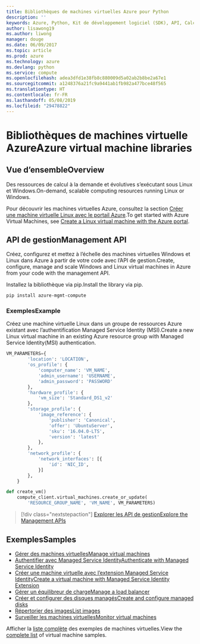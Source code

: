 ```yaml
---
title: Bibliothèques de machines virtuelles Azure pour Python
description: ''
keywords: Azure, Python, Kit de développement logiciel (SDK), API, Calcul, Machines virtuelles
author: lisawong19
ms.author: liwong
manager: douge
ms.date: 06/09/2017
ms.topic: article
ms.prod: azure
ms.technology: azure
ms.devlang: python
ms.service: compute
ms.openlocfilehash: adea3dfd1e38fb8c880009d5a02ab2b8be2a67e1
ms.sourcegitcommit: a1248376a21fc9a9441ab1fb982a477bce48f565
ms.translationtype: HT
ms.contentlocale: fr-FR
ms.lasthandoff: 05/08/2019
ms.locfileid: "29478822"
---
```

# <a name="azure-virtual-machine-libraries"></a><span data-ttu-id="e7876-103">Bibliothèques de machines virtuelle Azure</span><span class="sxs-lookup"><span data-stu-id="e7876-103">Azure virtual machine libraries</span></span>

## <a name="overview"></a><span data-ttu-id="e7876-104">Vue d’ensemble</span><span class="sxs-lookup"><span data-stu-id="e7876-104">Overview</span></span>

<span data-ttu-id="e7876-105">Des ressources de calcul à la demande et évolutives s’exécutant sous Linux et Windows.</span><span class="sxs-lookup"><span data-stu-id="e7876-105">On-demand, scalable computing resources running Linux or Windows.</span></span>

<span data-ttu-id="e7876-106">Pour découvrir les machines virtuelles Azure, consultez la section [Créer une machine virtuelle Linux avec le portail Azure](/azure/virtual-machines/linux/quick-create-portal).</span><span class="sxs-lookup"><span data-stu-id="e7876-106">To get started with Azure Virtual Machines, see [Create a Linux virtual machine with the Azure portal](/azure/virtual-machines/linux/quick-create-portal).</span></span>

## <a name="management-api"></a><span data-ttu-id="e7876-107">API de gestion</span><span class="sxs-lookup"><span data-stu-id="e7876-107">Management API</span></span>

<span data-ttu-id="e7876-108">Créez, configurez et mettez à l’échelle des machines virtuelles Windows et Linux dans Azure à partir de votre code avec l’API de gestion.</span><span class="sxs-lookup"><span data-stu-id="e7876-108">Create, configure, manage and scale Windows and Linux virtual machines in Azure from your code with the management API.</span></span>

<span data-ttu-id="e7876-109">Installez la bibliothèque via pip.</span><span class="sxs-lookup"><span data-stu-id="e7876-109">Install the library via pip.</span></span>

```bash
pip install azure-mgmt-compute 
```   

### <a name="example"></a><span data-ttu-id="e7876-110">Exemples</span><span class="sxs-lookup"><span data-stu-id="e7876-110">Example</span></span>

<span data-ttu-id="e7876-111">Créez une machine virtuelle Linux dans un groupe de ressources Azure existant avec l’authentification Managed Service Identity (MSI).</span><span class="sxs-lookup"><span data-stu-id="e7876-111">Create a new Linux virtual machine in an existing Azure resource group with Managed Service Identity(MSI) authentication.</span></span>

```python
VM_PARAMETERS={
        'location': 'LOCATION',
        'os_profile': {
            'computer_name': 'VM_NAME',
            'admin_username': 'USERNAME',
            'admin_password': 'PASSWORD'
        },
        'hardware_profile': {
            'vm_size': 'Standard_DS1_v2'
        },
        'storage_profile': {
            'image_reference': {
                'publisher': 'Canonical',
                'offer': 'UbuntuServer',
                'sku': '16.04.0-LTS',
                'version': 'latest'
            },
        },
        'network_profile': {
            'network_interfaces': [{
                'id': 'NIC_ID',
            }]
        },
    }

def create_vm()
    compute_client.virtual_machines.create_or_update(
        'RESOURCE_GROUP_NAME', 'VM_NAME', VM_PARAMETERS)
```

> [!div class="nextstepaction"]
> [<span data-ttu-id="e7876-112">Explorer les API de gestion</span><span class="sxs-lookup"><span data-stu-id="e7876-112">Explore the Management APIs</span></span>](/python/api/overview/azure/virtualmachines/management)

## <a name="samples"></a><span data-ttu-id="e7876-113">Exemples</span><span class="sxs-lookup"><span data-stu-id="e7876-113">Samples</span></span>

* <span data-ttu-id="e7876-114">[Gérer des machines virtuelles][1]</span><span class="sxs-lookup"><span data-stu-id="e7876-114">[Manage virtual machines][1]</span></span>
* <span data-ttu-id="e7876-115">[Authentifier avec Managed Service Identity][2]</span><span class="sxs-lookup"><span data-stu-id="e7876-115">[Authenticate with Managed Service Identity][2]</span></span>
* <span data-ttu-id="e7876-116">[Créer une machine virtuelle avec l’extension Managed Service Identity][3]</span><span class="sxs-lookup"><span data-stu-id="e7876-116">[Create a virtual machine with Managed Service Identity Extension][3]</span></span>
* <span data-ttu-id="e7876-117">[Gérer un équilibreur de charge][4]</span><span class="sxs-lookup"><span data-stu-id="e7876-117">[Manage a load balancer][4]</span></span>
* <span data-ttu-id="e7876-118">[Créer et configurer des disques managés][5]</span><span class="sxs-lookup"><span data-stu-id="e7876-118">[Create and configure managed disks][5]</span></span>
* <span data-ttu-id="e7876-119">[Répertorier des images][6]</span><span class="sxs-lookup"><span data-stu-id="e7876-119">[List images][6]</span></span> 
* <span data-ttu-id="e7876-120">[Surveiller les machines virtuelles][7]</span><span class="sxs-lookup"><span data-stu-id="e7876-120">[Monitor virtual machines][7]</span></span>

<span data-ttu-id="e7876-121">Afficher la [liste complète](https://azure.microsoft.com/resources/samples/?platform=python&term=virtual-machines) des exemples de machines virtuelles.</span><span class="sxs-lookup"><span data-stu-id="e7876-121">View the [complete list](https://azure.microsoft.com/resources/samples/?platform=python&term=virtual-machines) of virtual machine samples.</span></span>

[1]: https://azure.microsoft.com/resources/samples/virtual-machines-python-manage/
[2]: https://github.com/Azure-Samples/resource-manager-python-manage-resources-with-msi
[3]: https://github.com/Azure-Samples/compute-python-msi-vm
[4]: https://azure.microsoft.com/resources/samples/network-python-manage-loadbalancer
[5]: ../docs-ref-conceptual/python-sdk-azure-samples-managed-disks.md
[6]: ../docs-ref-conceptual/python-sdk-azure-samples-list-images.md
[7]: ../docs-ref-conceptual/python-sdk-azure-samples-monitor-vms.md